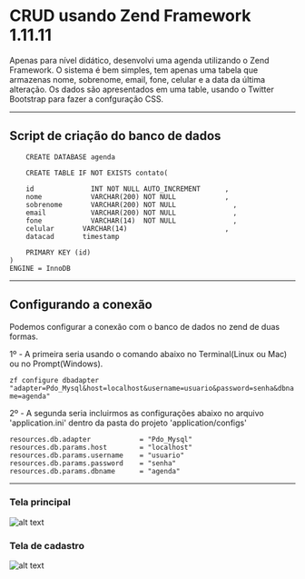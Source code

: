 CRUD usando Zend Framework 1.11.11
================

Apenas para nível didático, desenvolvi uma agenda utilizando o Zend Framework.
O sistema é bem simples, tem apenas uma tabela que armazenas nome, sobrenome, email, fone, celular e a data da última alteração.
Os dados são apresentados em uma table, usando o Twitter Bootstrap para fazer a confguração CSS.

---

## Script de criação do banco de dados


```MySql
    CREATE DATABASE agenda

    CREATE TABLE IF NOT EXISTS contato(
	
    id 			    INT NOT NULL AUTO_INCREMENT 	 ,
    nome		    VARCHAR(200) NOT NULL     		 ,
    sobrenome		VARCHAR(200) NOT NULL		       ,
    email		    VARCHAR(200) NOT NULL		       ,
    fone		    VARCHAR(14)  NOT NULL		       ,
    celular		  VARCHAR(14) 			             ,
    datacad		  timestamp
    
    PRIMARY KEY (id)
)
ENGINE = InnoDB

```

---

## Configurando a conexão

Podemos configurar a conexão com o banco de dados no zend de duas formas.

1º - A primeira seria usando o comando abaixo no Terminal(Linux ou Mac) ou no Prompt(Windows).

  ``` zf configure dbadapter "adapter=Pdo_Mysql&host=localhost&username=usuario&password=senha&dbname=agenda"  ```

2º - A segunda seria incluirmos as configurações abaixo no arquivo 'application.ini' dentro da pasta do projeto 'application/configs'

```
resources.db.adapter            = "Pdo_Mysql"
resources.db.params.host        = "localhost"
resources.db.params.username    = "usuario"
resources.db.params.password    = "senha"
resources.db.params.dbname      = "agenda"
```

---

### Tela principal


![alt text](https://raw.github.com/vngasp/zend_crud_agenda/master/screens/tela_principal.png "Table de dados")


### Tela de cadastro

![alt text](https://raw.github.com/vngasp/zend_crud_agenda/master/screens/tela_cadastro.png "Tela de cadastro")

